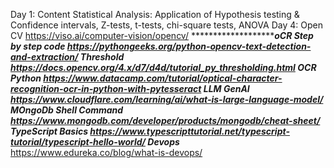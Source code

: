 
Day 1: Content
Statistical Analysis: Application of Hypothesis testing & Confidence intervals, Z-tests, t-tests, chi-square tests, ANOVA
Day 4: Open CV
https://viso.ai/computer-vision/opencv/
******************************oCR Step by step code
https://pythongeeks.org/python-opencv-text-detection-and-extraction/
******************************Threshold
https://docs.opencv.org/4.x/d7/d4d/tutorial_py_thresholding.html
*****************************OCR Python
https://www.datacamp.com/tutorial/optical-character-recognition-ocr-in-python-with-pytesseract
****************************LLM GenAI*************************************************
https://www.cloudflare.com/learning/ai/what-is-large-language-model/
***************************MOngoDb Shell Command****************************************
https://www.mongodb.com/developer/products/mongodb/cheat-sheet/
**************************TypeScript Basics*********************************************
https://www.typescripttutorial.net/typescript-tutorial/typescript-hello-world/
**************************Devops*******************************************
https://www.edureka.co/blog/what-is-devops/
